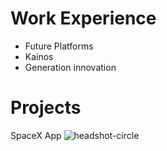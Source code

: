 # Work Experience
- Future Platforms
- Kainos
- Generation innovation

# Projects
SpaceX App
![headshot-circle](https://github.com/user-attachments/assets/e1b85181-6848-4779-8ac1-95a6780a05c4)
